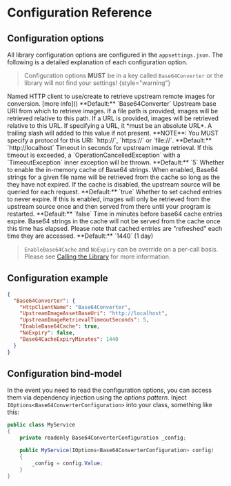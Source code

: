 # Configuration Reference

## Configuration options

All library configuration options are configured in the `appsettings.json`. The following is a detailed explanation of
each configuration option.

> Configuration options **MUST** be in a key called `Base64Converter` or the library will not find your settings!
> {style="warning"}

<deflist collapsible="true">
<def title="string:HttpClientName">
Named HTTP client to use/create to retrieve upstream remote images for conversion. [more info]()
**Default:** `Base64Converter`
</def>
<def title="string:UpstreamImageAssetBaseUri">
Upstream base URI from which to retrieve images. If a file path is provided, images will be retrieved relative to this path. If a URL is provided, images will be retrieved relative to this URL. If specifying a URL, it *must be an absolute URL*. A trailing slash will added to this value if not present. **NOTE**: You MUST specify a protocol for this URI: `http://`, `https://` or `file://`. 
**Default:** `http://localhost`
</def>
<def title="int:UpstreamImageRetrievalTimeoutSeconds">
Timeout in seconds for upstream image retrieval. If this timeout is exceeded, a `OperationCancelledException` with a `TimeoutException` inner exception will be thrown.
**Default:** `5`
</def>
<def title="bool:EnableBase64Cache">
Whether to enable the in-memory cache of Base64 strings. When enabled, Base64 strings for a given file name will be retrieved from the cache so long as the they have not expired. If the cache is disabled, the upstream source will be queried for each request.
**Default:** `true`
</def>
<def title="bool:NoExpiry">
Whether to set cached entries to never expire. If this is enabled, images will only be retrieved from the upstream source once and then served from there until your program is restarted.
**Default:** `false`
</def>
<def title="int:Base64CacheExpiryMinutes">
Time in minutes before base64 cache entries expire. Base64 strings in the cache will not be served from the cache once this time has elapsed. Please note that cached entries are "refreshed" each time they are accessed.
**Default:** `1440` (1 day)
</def>
</deflist>

> `EnableBase64Cache` and `NoExpiry` can be override on a per-call basis. Please see [Calling the Library](Calling-the-Library.md) for more information.

## Configuration example

```json
{
  "Base64Converter": {
    "HttpClientName": "Base64Converter",
    "UpstreamImageAssetBaseUri": "http://localhost",
    "UpstreamImageRetrievalTimeoutSeconds": 5,
    "EnableBase64Cache": true,
    "NoExpiry": false,
    "Base64CacheExpiryMinutes": 1440
  }
}
```

## Configuration bind-model

In the event you need to read the configuration options, you can access them via dependency injection using the *options
pattern*. Inject `IOptions<Base64ConverterConfiguration>` into your class, something like this:

```Java
public class MyService
{
    private readonly Base64ConverterConfiguration _config;

    public MyService(IOptions<Base64ConverterConfiguration> config)
    {
        _config = config.Value;
    }
}
```
